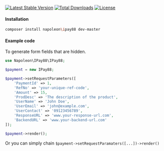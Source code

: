 [![Latest Stable Version](https://poser.pugx.org/napoleon/ipay88/v/stable)](https://packagist.org/packages/napoleon/ipay88)
[![Total Downloads](https://poser.pugx.org/napoleon/ipay88/downloads)](https://packagist.org/packages/napoleon/ipay88)
[![License](https://poser.pugx.org/napoleon/ipay88/license)](https://packagist.org/packages/napoleon/ipay88)

#### Installation
``` sh
composer install napoleon\ipay88 dev-master
```

#### Example code

To generate form fields that are hidden.

``` php
use Napoleon\IPay88\IPay88;

$payment = new IPay88;

$payment->setRequestParameters([
    'PaymentId' => 1,
    'RefNo' => 'your-unique-ref-code',
    'Amount' => 15,
    'ProdDesc' => 'The description of the product',
    'UserName' => 'John Doe',
    'UserEmail' => 'john@example.com',
    'UserContact' => '09123456789',
    'ResponseURL' => 'www.your-response-url.com',
    'BackendURL' => 'www.your-backend-url.com'
]);

$payment->render();

```
Or you can simply chain `$payment->setRequestParamaters([...])->render()`
